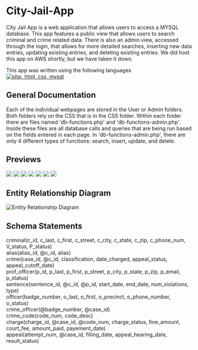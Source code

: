 <h1>City-Jail-App</h1>
  <p>
    City Jail App is a web application that allows users to access a MYSQL database. This app features a public view that allows users to search criminal and crime related data. There is also an admin view, accessed through the login, that allows for more detailed searches, inserting new data entries, updating existing entries, and deleting existing entries. We did host this app on AWS shortly, but we have taken it down.
  </p>
  <p> 
    This app was written using the following languages<br>
    <a href="https://skillicons.dev">
    <img src="https://skillicons.dev/icons?i=php,html,css,mysql" alt="php, html, css, mysql"/>
    </a>
  </p>
  
  <h2>General Documentation</h2>
  <p>
    Each of the individual webpages are stored in the User or Admin folders. Both folders rely on the CSS that is in the CSS folder. Within each folder there are files named 'db-functions.php' and 'db-functions-admin.php'. Inside these files are all database calls and queries that are being run based on the fields entered in each page. In 'db-functions-admin.php', there are only 4 different types of functions: search, insert, update, and delete.
  </p>

  
 <h2>Previews</h2>
  <a>
    <img src="https://i.imgur.com/34quePz.png"/>
    <img src="https://i.imgur.com/c3kKOC8.png"/>
    <img src="https://i.imgur.com/m3ZYHsK.png"/>
    <img src="https://i.imgur.com/cM8HYFX.png"/>
    <img src="https://i.imgur.com/17nFgJG.png"/>
    <img src="https://i.imgur.com/hYbykwm.png"/>
    <img src="https://i.imgur.com/662ownY.png"/>
  </a>

<h2>Entity Relationship Diagram</h2>

![Entity Relationship Diagram](https://user-images.githubusercontent.com/84909990/230780979-7adecf93-a58a-4179-9342-caf466d2635a.jpg)

<h2>Schema Statements</h2>
criminal(c_id, c_last, c_first, c_street, c_city, c_state, c_zip, c_phone_num, V_status, P_status) <br /> 
alias(alias_id, @c_id, alias) <br /> 
crime(case_id, @c_id, classification, date_charged, appeal_status, appeal_cutoff_date) <br /> 
prof_officer(p_id, p_last, p_first, p_street, p_city, p_state, p_zip, p_email, p_status) <br /> 
sentence(sentence_id, @c_id, @p_id, start_date, end_date, num_violations, type) <br /> 
officer(badge_number, o_last, o_first, o_precinct, o_phone_number, o_status) <br /> 
crime_officer(@badge_number, @case_id) <br /> 
crime_code(code_num, code_desc) <br /> 
charge(charge_id, @case_id, @code_num, charge_status, fine_amount, court_fee, amount_paid, payement_date) <br /> 
appeal(attempt_num, @case_id, filling_date, appeal_hearing_date, result_status) <br />
